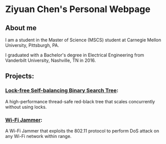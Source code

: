 # Ziyuan Chen's Personal Webpage

## About me
I am a student in the Master of Science (MSCS) student at Carnegie Mellon University, Pittsburgh, PA.

I graduated with a Bachelor's degree in Electrical Engineering from Vanderbilt University, Nashville, TN in 2016.

## Projects:
### [Lock-free Self-balancing Binary Search Tree](https://sarandia.github.io/lockfreebst/):
A high-performance thread-safe red-black tree that scales concurrently without using locks.

### [Wi-Fi Jammer](https://github.com/sarandia/WiFi_Jammer):
A Wi-Fi Jammer that exploits the 802.11 protocol to perform DoS attack on any Wi-Fi network within range.
